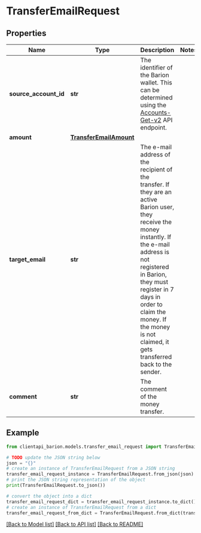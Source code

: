 # TransferEmailRequest


## Properties

Name | Type | Description | Notes
------------ | ------------- | ------------- | -------------
**source_account_id** | **str** | The identifier of the Barion wallet. This can be determined using the [Accounts-Get-v2](https://docs.barion.com/Accounts-Get-v2) API endpoint. | 
**amount** | [**TransferEmailAmount**](TransferEmailAmount.md) |  | 
**target_email** | **str** | The e-mail address of the recipient of the transfer. If they are an active Barion user, they receive the money instantly. If the e-mail address is not registered in Barion, they must register in 7 days in order to claim the money. If the money is not claimed, it gets transferred back to the sender. | 
**comment** | **str** | The comment of the money transfer. | 

## Example

```python
from clientapi_barion.models.transfer_email_request import TransferEmailRequest

# TODO update the JSON string below
json = "{}"
# create an instance of TransferEmailRequest from a JSON string
transfer_email_request_instance = TransferEmailRequest.from_json(json)
# print the JSON string representation of the object
print(TransferEmailRequest.to_json())

# convert the object into a dict
transfer_email_request_dict = transfer_email_request_instance.to_dict()
# create an instance of TransferEmailRequest from a dict
transfer_email_request_from_dict = TransferEmailRequest.from_dict(transfer_email_request_dict)
```
[[Back to Model list]](../README.md#documentation-for-models) [[Back to API list]](../README.md#documentation-for-api-endpoints) [[Back to README]](../README.md)


